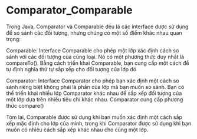 # Comparator_Comparable
Trong Java, Comparator và Comparable đều là các interface được sử dụng để so sánh các đối tượng, nhưng chúng có một số điểm khác nhau quan trọng:

Comparable: Interface Comparable cho phép một lớp xác định cách so sánh với các đối tượng của cùng loại. Nó có một phương thức duy nhất là compareTo(). Bằng cách triển khai Comparable, bạn cung cấp một cách để tự định nghĩa thứ tự sắp xếp cho đối tượng của lớp đó


Comparator: Interface Comparator cho phép bạn xác định một cách so sánh riêng biệt không phải là phần của lớp mà bạn muốn so sánh. Bạn có thể triển khai nhiều lớp Comparator khác nhau để sắp xếp đối tượng của một lớp dựa trên nhiều tiêu chí khác nhau. Comparator cung cấp phương thức compare()

Tóm lại, Comparable được sử dụng khi bạn muốn xác định một cách sắp xếp mặc định cho lớp của mình, trong khi Comparator được sử dụng khi bạn muốn có nhiều cách sắp xếp khác nhau cho cùng một lớp.
